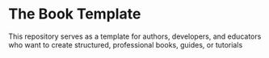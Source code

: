 # The Book Template
This repository serves as a template for authors, developers, and educators who want to create structured, professional books, guides, or tutorials 
